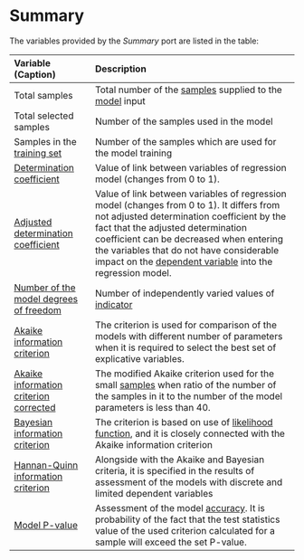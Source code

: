 # Summary

The variables provided by the *Summary* port are listed in the table:

| Variable (Caption) | Description |
|:-------|:-------|
| Total samples | Total number of the [samples](https://wiki.loginom.ru/articles/training-sample.html) supplied to the [model](https://wiki.loginom.ru/articles/taught-model.html) input |
| Total selected samples | Number of the samples used in the model |
| Samples in the [training set](https://wiki.loginom.ru/articles/training-set.html) | Number of the samples which are used for the model training |
| [Determination coefficient](https://wiki.loginom.ru/articles/coefficient-of-determination.html) | Value of link between variables of regression model (changes from 0 to 1). |
| [Adjusted determination coefficient](https://wiki.loginom.ru/articles/coefficient-determ-adj.html) | Value of link between variables of regression model (changes from 0 to 1). It differs from not adjusted determination coefficient by the fact that the adjusted determination coefficient can be decreased when entering the variables that do not have considerable impact on the [dependent variable](https://wiki.loginom.ru/articles/output-variable.html) into the regression model. |
| [Number of the model degrees of freedom](https://wiki.loginom.ru/articles/degrees-of-freedom.html) | Number of independently varied values of [indicator](https://wiki.loginom.ru/articles/attribute.html) |
| [Akaike information criterion](https://wiki.loginom.ru/articles/aic.html) | The criterion is used for comparison of the models with different number of parameters when it is required to select the best set of explicative variables. |
| [Akaike information criterion corrected](https://wiki.loginom.ru/articles/aicc.html) | The modified Akaike criterion used for the small [samples](https://wiki.loginom.ru/articles/sample.html) when ratio of the number of the samples in it to the number of the model parameters is less than 40. |
| [Bayesian information criterion](https://wiki.loginom.ru/articles/bic.html) | The criterion is based on use of [likelihood function](https://wiki.loginom.ru/articles/plausibility-function.html), and it is closely connected with the Akaike information criterion |
| [Hannan-Quinn information criterion](https://wiki.loginom.ru/articles/hq.html) | Alongside with the Akaike and Bayesian criteria, it is specified in the results of assessment of the models with discrete and limited dependent variables |
| [Model P-value](https://wiki.loginom.ru/articles/p-value.html) | Assessment of the model [accuracy](https://wiki.loginom.ru/articles/precision.html). It is probability of the fact that the test statistics value of the used criterion calculated for a sample will exceed the set P-value. |